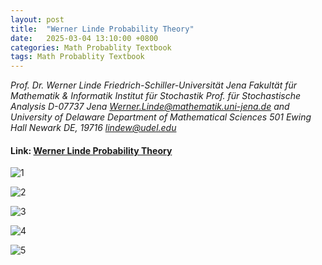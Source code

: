 ```yaml
---
layout: post
title:  "Werner Linde Probability Theory"
date:   2025-03-04 13:10:00 +0800
categories: Math Probablity Textbook
tags: Math Probablity Textbook
---
```


*Prof. Dr. Werner Linde 
Friedrich-Schiller-Universität Jena
Fakultät für Mathematik & Informatik
Institut für Stochastik
Prof. für Stochastische Analysis
D-07737 Jena
Werner.Linde@mathematik.uni-jena.de
and
University of Delaware
Department of Mathematical Sciences
501 Ewing Hall
Newark DE, 19716
lindew@udel.edu*

#### Link: [Werner Linde Probability Theory](/raw_file/概率论与数理统计_提纲（更新贝叶斯统计）.pdf)

![1](/assets/images/article/probability-theory/1.jpg)

![2](/assets/images/article/probability-theory/2.jpg)

![3](/assets/images/article/probability-theory/3.jpg)

![4](/assets/images/article/probability-theory/4.jpg)

![5](/assets/images/article/probability-theory/5.jpg)
